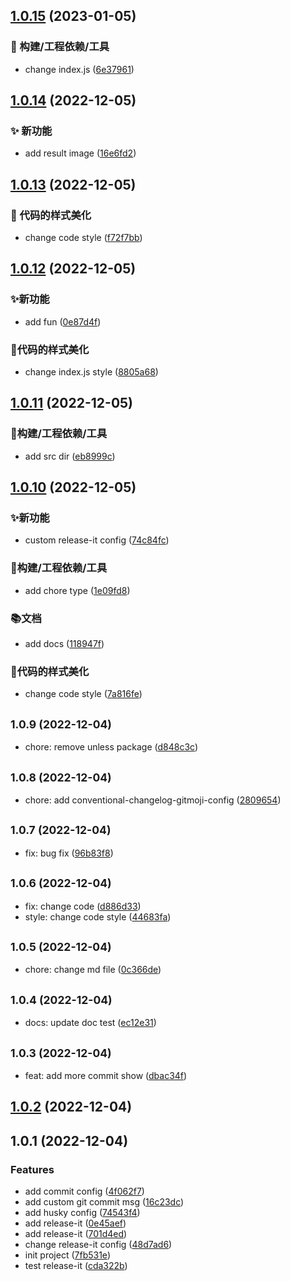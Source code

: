 

## [1.0.15](https://github.com/XieDaiMaLou/changelog/compare/1.0.14...1.0.15) (2023-01-05)


### 🔧 构建/工程依赖/工具

* change index.js ([6e37961](https://github.com/XieDaiMaLou/changelog/commit/6e37961b31f6aa87b403125dd2cb6e5d45ef9749))

## [1.0.14](https://github.com/XieDaiMaLou/changelog/compare/1.0.13...1.0.14) (2022-12-05)


### ✨ 新功能

* add result image ([16e6fd2](https://github.com/XieDaiMaLou/changelog/commit/16e6fd24c634b50f3cce3b3c392ab6c8fc182f6a))

## [1.0.13](https://github.com/XieDaiMaLou/changelog/compare/1.0.12...1.0.13) (2022-12-05)


### 💄 代码的样式美化

* change code style ([f72f7bb](https://github.com/XieDaiMaLou/changelog/commit/f72f7bb31ac40620f4a7ca3ed6f8bbed6ce03950))

## [1.0.12](https://github.com/XieDaiMaLou/changelog/compare/1.0.11...1.0.12) (2022-12-05)


### ✨新功能

* add fun ([0e87d4f](https://github.com/XieDaiMaLou/changelog/commit/0e87d4f442508785e23f01af31dedc83d586d126))


### 💄代码的样式美化

* change index.js style ([8805a68](https://github.com/XieDaiMaLou/changelog/commit/8805a68b8c13b735428b2676769380890ebcaa73))

## [1.0.11](https://github.com/XieDaiMaLou/changelog/compare/1.0.10...1.0.11) (2022-12-05)


### 🔧构建/工程依赖/工具

* add src dir ([eb8999c](https://github.com/XieDaiMaLou/changelog/commit/eb8999c95414dac791a2f1bc071dc5e7a042a8c7))

## [1.0.10](https://github.com/XieDaiMaLou/changelog/compare/1.0.9...1.0.10) (2022-12-05)


### ✨新功能

* custom release-it config ([74c84fc](https://github.com/XieDaiMaLou/changelog/commit/74c84fc94d32fc5f3c741d36a86a5ca4fe1421ee))


### 🔧构建/工程依赖/工具

* add chore type ([1e09fd8](https://github.com/XieDaiMaLou/changelog/commit/1e09fd8e7c77252c0947d5144c974398af3b2d8b))


### 📚文档

* add docs ([118947f](https://github.com/XieDaiMaLou/changelog/commit/118947fae0499ad80da1f62bad953f2a0fc6400c))


### 💄代码的样式美化

* change code style ([7a816fe](https://github.com/XieDaiMaLou/changelog/commit/7a816fe0cdddd61b648a3dc4b3d6e98c917e1aa1))

## <small>1.0.9 (2022-12-04)</small>

* chore: remove unless package ([d848c3c](https://github.com/XieDaiMaLou/changelog/commit/d848c3c))

## <small>1.0.8 (2022-12-04)</small>

* chore: add conventional-changelog-gitmoji-config ([2809654](https://github.com/XieDaiMaLou/changelog/commit/2809654))

## <small>1.0.7 (2022-12-04)</small>

* fix: bug fix ([96b83f8](https://github.com/XieDaiMaLou/changelog/commit/96b83f8))

## <small>1.0.6 (2022-12-04)</small>

* fix: change code ([d886d33](https://github.com/XieDaiMaLou/changelog/commit/d886d33))
* style: change code style ([44683fa](https://github.com/XieDaiMaLou/changelog/commit/44683fa))

## <small>1.0.5 (2022-12-04)</small>

* chore: change md file ([0c366de](https://github.com/XieDaiMaLou/changelog/commit/0c366de))

## <small>1.0.4 (2022-12-04)</small>

* docs: update doc test ([ec12e31](https://github.com/XieDaiMaLou/changelog/commit/ec12e31))

## <small>1.0.3 (2022-12-04)</small>

* feat: add more commit show ([dbac34f](https://github.com/XieDaiMaLou/changelog/commit/dbac34f))

## [1.0.2](https://github.com/XieDaiMaLou/changelog/compare/1.0.1...1.0.2) (2022-12-04)

## 1.0.1 (2022-12-04)


### Features

* add commit config ([4f062f7](https://github.com/XieDaiMaLou/changelog/commit/4f062f79eaf666ff5533c5beefdc94d9f6754fc3))
* add custom git commit msg ([16c23dc](https://github.com/XieDaiMaLou/changelog/commit/16c23dc19d3b47afe4d80977afde6370264a3cad))
* add husky config ([74543f4](https://github.com/XieDaiMaLou/changelog/commit/74543f4ea6c56c3b16bd2edba59c6aade831f14f))
* add release-it ([0e45aef](https://github.com/XieDaiMaLou/changelog/commit/0e45aef2241b0fbd345d8fc2b4c6df61f53d616d))
* add release-it ([701d4ed](https://github.com/XieDaiMaLou/changelog/commit/701d4eda556539e7c426bb7ae97e374c5c367caa))
* change release-it config ([48d7ad6](https://github.com/XieDaiMaLou/changelog/commit/48d7ad65ed75a2ab9f7febf99afccf2dfd2aa7ff))
* init project ([7fb531e](https://github.com/XieDaiMaLou/changelog/commit/7fb531e034f1ccd48d6f9f26b7ff5b9dfce281b0))
* test release-it ([cda322b](https://github.com/XieDaiMaLou/changelog/commit/cda322bd58307e72961823331d64cfb033d177fe))